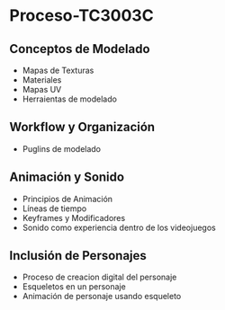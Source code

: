 # Proceso-TC3003C

## Conceptos de Modelado
- Mapas de Texturas
- Materiales
- Mapas UV
- Herraientas de modelado

## Workflow y Organización
- Puglins de modelado

## Animación y Sonido
- Principios de Animación
- Líneas de tiempo
- Keyframes y Modificadores
- Sonido como experiencia dentro de los videojuegos

## Inclusión de Personajes
- Proceso de creacion digital del personaje
- Esqueletos en un personaje
- Animación de personaje usando esqueleto
